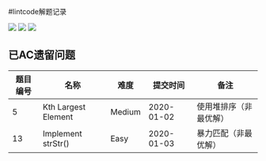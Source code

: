 #lintcode解题记录

![](https://img.shields.io/badge/8-Easy-green.svg)
![](https://img.shields.io/badge/6-Medium-yellow.svg)
![](https://img.shields.io/badge/0-Hard-red.svg)


## 已AC遗留问题

| 题目编号 | 名称 | 难度 | 提交时间 | 备注 |
| ------ | ------ | ------ |------ |------ |
| 5 |  Kth Largest Element | Medium | 2020-01-02 | 使用堆排序（非最优解） |
| 13 |  Implement strStr() | Easy | 2020-01-03 | 暴力匹配（非最优解） |
